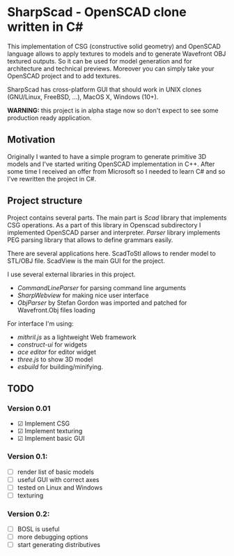 SharpScad - OpenSCAD clone written in C#
========================================

This implementation of CSG (constructive solid geometry) and OpenSCAD language allows to apply textures to models and to generate Wavefront OBJ textured outputs. So it can be used for model generation and for architecture and technical previews. Moreover you can simply take your OpenSCAD project and to add textures.

SharpScad has cross-platform GUI that should work in UNIX clones (GNU/Linux, FreeBSD, ...), MacOS X, Windows (10+).


**WARNING:** this project is in alpha stage now so don't expect to see some production ready application.

## Motivation
Originally I wanted to have a simple program to generate primitive 3D models and I've started writing OpenSCAD implementation in C++. After some time I received an offer from Microsoft so I needed to learn C# and so I've rewritten the project in C#.

## Project structure
Project contains several parts. The main part is *Scad* library that implements CSG operations. As a part of this library in Openscad subdirectory I implemented OpenSCAD parser and interpreter. *Parser* library implements PEG parsing library that allows to define grammars easily.

There are several applications here. ScadToStl allows to render model to STL/OBJ file. ScadView is the main GUI for the project.

I use several external libraries in this project.

 * *CommandLineParser* for parsing command line arguments
 * *SharpWebview* for making nice user interface
 * *ObjParser* by Stefan Gordon was imported and patched for Wavefront.Obj files loading

For interface I'm using:

 * *mithril.js* as a lightweight Web framework
 * *construct-ui* for widgets
 * *ace editor* for editor widget
 * *three.js* to show 3D model
 * *esbuild* for building/minifying.

## TODO

### Version 0.01
 * ☑ Implement CSG
 * ☑ Implement texturing
 * ☑ Implement basic GUI

### Version 0.1:
 * ☐ render list of basic models
 * ☐ useful GUI with correct axes
 * ☐ tested on Linux and Windows
 * ☐ texturing

### Version 0.2:
 * ☐ BOSL is useful
 * ☐ more debugging options
 * ☐ start generating distributives
